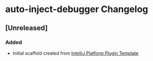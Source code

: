 <!-- Keep a Changelog guide -> https://keepachangelog.com -->

# auto-inject-debugger Changelog

## [Unreleased]
### Added
- Initial scaffold created from [IntelliJ Platform Plugin Template](https://github.com/JetBrains/intellij-platform-plugin-template)
